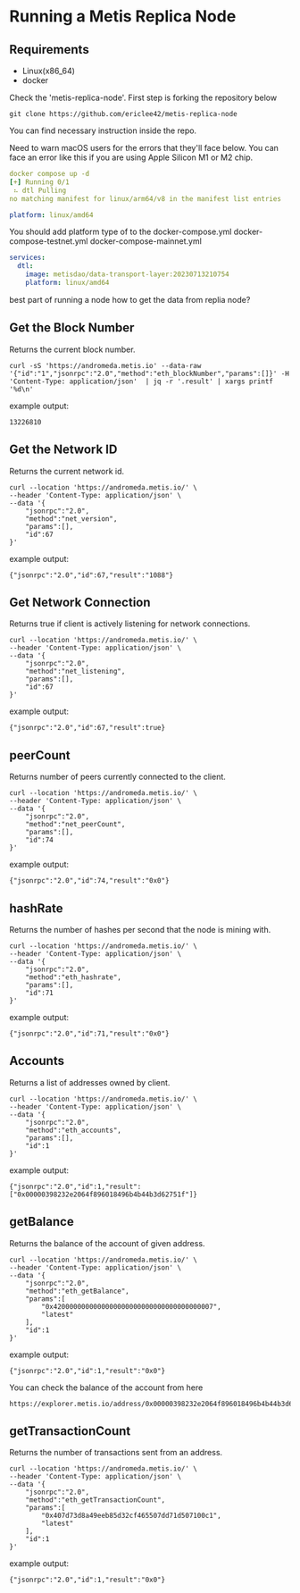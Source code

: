 # Running a Metis Replica Node


## Requirements

- Linux(x86_64)
- docker 

Check the 'metis-replica-node'. First step is forking the repository below 

```
git clone https://github.com/ericlee42/metis-replica-node
```

You can find necessary instruction inside the repo. 

Need to warn macOS users for the errors that they'll face below. You can face an error like this if you are using Apple Silicon M1 or M2 chip.

```yaml
docker compose up -d
[+] Running 0/1
 ⠦ dtl Pulling                                                             2.6s 
no matching manifest for linux/arm64/v8 in the manifest list entries

platform: linux/amd64
```

You should add platform type of to the docker-compose.yml docker-compose-testnet.yml docker-compose-mainnet.yml

```yaml
services:
  dtl:
    image: metisdao/data-transport-layer:20230713210754
    platform: linux/amd64
```

best part of running a node how to get the data from replia node?

## Get the Block Number
Returns the current block number.

```console
curl -sS 'https://andromeda.metis.io' --data-raw '{"id":"1","jsonrpc":"2.0","method":"eth_blockNumber","params":[]}' -H 'Content-Type: application/json'  | jq -r '.result' | xargs printf '%d\n'
```

example output: 
```console
13226810
```

## Get the Network ID
Returns the current network id.

```console
curl --location 'https://andromeda.metis.io/' \
--header 'Content-Type: application/json' \
--data '{
	"jsonrpc":"2.0",
	"method":"net_version",
	"params":[],
	"id":67
}'
```

example output: 
```console
{"jsonrpc":"2.0","id":67,"result":"1088"}
```

## Get Network Connection
Returns true if client is actively listening for network connections.

```console
curl --location 'https://andromeda.metis.io/' \
--header 'Content-Type: application/json' \
--data '{
	"jsonrpc":"2.0",
	"method":"net_listening",
	"params":[],
	"id":67
}'
```

example output:
```console
{"jsonrpc":"2.0","id":67,"result":true}
```

## peerCount
Returns number of peers currently connected to the client.

```console
curl --location 'https://andromeda.metis.io/' \
--header 'Content-Type: application/json' \
--data '{
	"jsonrpc":"2.0",
	"method":"net_peerCount",
	"params":[],
	"id":74
}'
```

example output:
```console
{"jsonrpc":"2.0","id":74,"result":"0x0"}
```

## hashRate
Returns the number of hashes per second that the node is mining with.

```console
curl --location 'https://andromeda.metis.io/' \
--header 'Content-Type: application/json' \
--data '{
	"jsonrpc":"2.0",
	"method":"eth_hashrate",
	"params":[],
	"id":71
}'
```

example output:
```console
{"jsonrpc":"2.0","id":71,"result":"0x0"}
```

## Accounts
Returns a list of addresses owned by client.

```console
curl --location 'https://andromeda.metis.io/' \
--header 'Content-Type: application/json' \
--data '{
	"jsonrpc":"2.0",
	"method":"eth_accounts",
	"params":[],
	"id":1
}'
```

example output:
```console
{"jsonrpc":"2.0","id":1,"result":["0x00000398232e2064f896018496b4b44b3d62751f"]}

```

## getBalance
Returns the balance of the account of given address.

```console
curl --location 'https://andromeda.metis.io/' \
--header 'Content-Type: application/json' \
--data '{
	"jsonrpc":"2.0",
	"method":"eth_getBalance",
	"params":[
		"0x4200000000000000000000000000000000000007", 
		"latest"
	],
	"id":1
}'
```

example output:
```console
{"jsonrpc":"2.0","id":1,"result":"0x0"}
```

You can check the balance of the account from here 

```
https://explorer.metis.io/address/0x00000398232e2064f896018496b4b44b3d62751f 
```

## getTransactionCount

Returns the number of transactions sent from an address.

```console
curl --location 'https://andromeda.metis.io/' \
--header 'Content-Type: application/json' \
--data '{
	"jsonrpc":"2.0",
	"method":"eth_getTransactionCount",
	"params":[
		"0x407d73d8a49eeb85d32cf465507dd71d507100c1",
		"latest"
	],
	"id":1
}'
```

example output:
```console
{"jsonrpc":"2.0","id":1,"result":"0x0"}
```